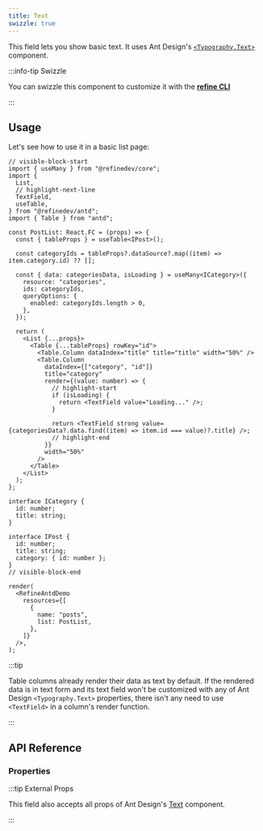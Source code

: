 ```yaml
---
title: Text
swizzle: true
---
```


This field lets you show basic text. It uses Ant Design's [`<Typography.Text>`](https://ant.design/components/typography/#Typography.Text) component.

:::info-tip Swizzle

You can swizzle this component to customize it with the [**refine CLI**](/docs/packages/list-of-packages/index)

:::

## Usage

Let's see how to use it in a basic list page:

```tsx live
// visible-block-start
import { useMany } from "@refinedev/core";
import {
  List,
  // highlight-next-line
  TextField,
  useTable,
} from "@refinedev/antd";
import { Table } from "antd";

const PostList: React.FC = (props) => {
  const { tableProps } = useTable<IPost>();

  const categoryIds = tableProps?.dataSource?.map((item) => item.category.id) ?? [];

  const { data: categoriesData, isLoading } = useMany<ICategory>({
    resource: "categories",
    ids: categoryIds,
    queryOptions: {
      enabled: categoryIds.length > 0,
    },
  });

  return (
    <List {...props}>
      <Table {...tableProps} rowKey="id">
        <Table.Column dataIndex="title" title="title" width="50%" />
        <Table.Column
          dataIndex={["category", "id"]}
          title="category"
          render={(value: number) => {
            // highlight-start
            if (isLoading) {
              return <TextField value="Loading..." />;
            }

            return <TextField strong value={categoriesData?.data.find((item) => item.id === value)?.title} />;
            // highlight-end
          }}
          width="50%"
        />
      </Table>
    </List>
  );
};

interface ICategory {
  id: number;
  title: string;
}

interface IPost {
  id: number;
  title: string;
  category: { id: number };
}
// visible-block-end

render(
  <RefineAntdDemo
    resources={[
      {
        name: "posts",
        list: PostList,
      },
    ]}
  />,
);
```

:::tip

Table columns already render their data as text by default. If the rendered data is in text form and its text field won't be customized with any of Ant Design `<Typography.Text>` properties, there isn't any need to use `<TextField>` in a column's render function.

:::

## API Reference

### Properties

<PropsTable module="@refinedev/antd/TextField" />

:::tip External Props

This field also accepts all props of Ant Design's [Text](https://ant.design/components/typography/#Typography.Text) component.

:::
